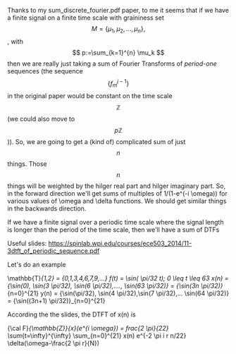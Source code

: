 Thanks to my sum_discrete_fourier.pdf paper, to me it seems that if we have a finite signal on a finite time scale with graininess set $$ M =\{\mu_1, \mu_2,...,\mu_n\}, $$, with $$ p:=\sum_{k=1}^{n} \mu_k $$ then we are really just taking a sum of Fourier Transforms of *period-one* sequences (the sequence $$\{f_m^{j-1}\}$$ in the original paper would be constant on the time scale $$\mathbb{Z}$$ (we could also move to $$p \mathbb{Z}$$)). So, we are going to get a (kind of) complicated sum of just $$n$$ things. Those $$n$$ things will be weighted by the hilger real part and hilger imaginary part. So, in the forward direction we'll get sums of multiples of 1/(1-e^(-i \omega)) for various values of \omega and \delta functions. We should get similar things in the backwards direction. 

If we have a finite signal over a periodic time scale where the signal length is longer than the period of the time scale, then we'll have a sum of DTFs 

Useful slides: https://spinlab.wpi.edu/courses/ece503_2014/11-3dtft_of_periodic_sequence.pdf

Let's do an example

\mathbb{T}_{1,2} = \{0,1,3,4,6,7,9,...}
f(t) = \sin( \pi/32 t); 0 \leq t \leq 63
x(n) = \{\sin(0), \sin(3 \pi/32), \sin(6 \pi/32),...., \sin(63 \pi/32)} = \{\sin(3n \pi/32)\}_{n=0}^{21}
y(n) = \{\sin(\pi/32), \sin(4 \pi/32),\sin(7 \pi/32),... \sin(64 \pi/32)} = \{\sin((3n+1) \pi/32)\}_{n=0}^{21}

According the the slides, the DTFT of x(n) is

{\cal F}_{\mathbb{Z}}\{x\}(e^{i \omega}) = frac{2 \pi}{22} \sum_{t=\infty}^{\infty} \sum_{n=0}^{21} x(n) e^{-2 \pi i r n/22} \delta(\omega-\frac{2 \pi r}{N})


